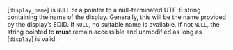 [`display_name`] is `NULL` or a pointer to a null-terminated UTF-8
string containing the name of the display.
Generally, this will be the name provided by the display’s EDID.
If `NULL`, no suitable name is available.
If not `NULL`, the string pointed to  **must**  remain accessible and
unmodified as long as [`display`] is valid.
